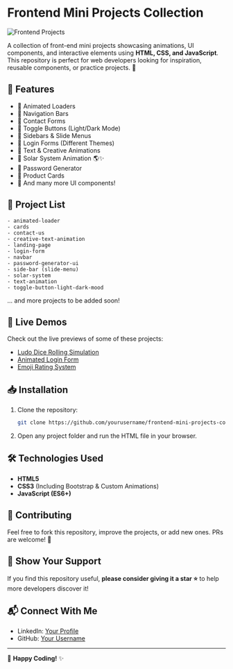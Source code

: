 # Frontend Mini Projects Collection

![Frontend Projects](https://via.placeholder.com/1200x400?text=Frontend+Mini+Projects)

A collection of front-end mini projects showcasing animations, UI components, and interactive elements using **HTML, CSS, and JavaScript**. This repository is perfect for web developers looking for inspiration, reusable components, or practice projects. 🚀

## 📌 Features
- 🔹 Animated Loaders
- 🔹 Navigation Bars
- 🔹 Contact Forms
- 🔹 Toggle Buttons (Light/Dark Mode)
- 🔹 Sidebars & Slide Menus
- 🔹 Login Forms (Different Themes)
- 🔹 Text & Creative Animations
- 🔹 Solar System Animation 🌎✨
- 🔹 Password Generator
- 🔹 Product Cards
- 🔹 And many more UI components!

## 📂 Project List
```
- animated-loader
- cards
- contact-us
- creative-text-animation
- landing-page
- login-form
- navbar
- password-generator-ui
- side-bar (slide-menu)
- solar-system
- text-animation
- toggle-button-light-dark-mood
```
... and more projects to be added soon!

## 🚀 Live Demos
Check out the live previews of some of these projects:
- [Ludo Dice Rolling Simulation](https://your-netlify-link.com)
- [Animated Login Form](https://your-netlify-link.com)
- [Emoji Rating System](https://your-netlify-link.com)

## 📥 Installation
1. Clone the repository:
   ```sh
   git clone https://github.com/yourusername/frontend-mini-projects-collection.git
   ```
2. Open any project folder and run the HTML file in your browser.

## 🛠 Technologies Used
- **HTML5**
- **CSS3** (Including Bootstrap & Custom Animations)
- **JavaScript (ES6+)**

## 🤝 Contributing
Feel free to fork this repository, improve the projects, or add new ones. PRs are welcome! 🙌

## 🌟 Show Your Support
If you find this repository useful, **please consider giving it a star ⭐** to help more developers discover it!

## 📬 Connect With Me
- LinkedIn: [Your Profile](https://linkedin.com/in/your-profile)
- GitHub: [Your Username](https://github.com/yourusername)

---
🔗 **Happy Coding!** ✨
